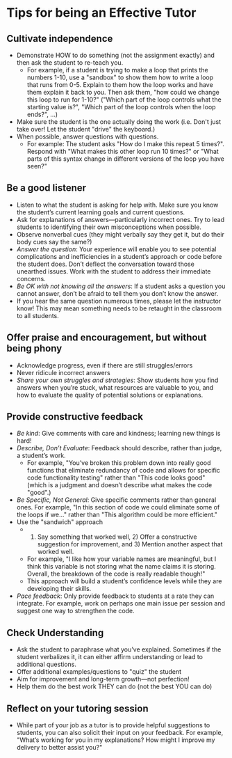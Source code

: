 # Tips for being an Effective Tutor

## Cultivate independence

- Demonstrate HOW to do something (not the assignment exactly) and then ask the student to re-teach you.
  - For example, if a student is trying to make a loop that prints the numbers 1-10, use a "sandbox" to show them how to write a loop that runs from 0-5. Explain to them how the loop works and have them explain it back to you. Then ask them, "how could we change this loop to run for 1-10?" ("Which part of the loop controls what the starting value is?", "Which part of the loop controls when the loop ends?", ...)
- Make sure the student is the one actually doing the work (i.e. Don't just take over! Let the student "drive" the keyboard.)
- When possible, answer questions with questions.
  - For example: The student asks "How do I make this repeat 5 times?". Respond with "What makes this other loop run 10 times?" or "What parts of this syntax change in different versions of the loop you have seen?"

## Be a good listener

- Listen to what the student is asking for help with. Make sure you know the student’s current learning goals and current questions.
- Ask for explanations of answers—particularly incorrect ones. Try to lead students to identifying their own misconceptions when possible.
- Observe nonverbal cues (they might verbally say they get it, but do their body cues say the same?)
- _Answer the question_: Your experience will enable you to see potential complications and inefficiencies in a student’s approach or code before the student does. Don’t deflect the conversation toward those unearthed issues. Work with the student to address their immediate concerns.
 - _Be OK with not knowing all the answers_: If a student asks a question you cannot answer, don’t be afraid to tell them you don’t know the answer.
- If you hear the same question numerous times, please let the instructor know! This may mean something needs to be retaught in the classroom to all students.

## Offer praise and encouragement, but without being phony

- Acknowledge progress, even if there are still struggles/errors
- Never ridicule incorrect answers
- _Share your own struggles and strategies_: Show students how you find answers when you’re stuck, what resources are valuable to you, and how to evaluate the quality of potential solutions or explanations.

## Provide constructive feedback

- _Be kind_: Give comments with care and kindness; learning new things is hard!
- _Describe, Don’t Evaluate_: Feedback should describe, rather than judge, a student’s work.
  - For example, "You’ve broken this problem down into really good functions that eliminate redundancy of code and allows for specific code functionality testing" rather than "This code looks good" (which is a judgment and doesn’t describe what makes the code "good".)
- _Be Specific, Not General_: Give specific comments rather than general ones. For example, "In this section of code we could eliminate some of the loops if we..." rather than "This algorithm could be more efficient."
- Use the "sandwich" approach
  - 1) Say something that worked well, 2) Offer a constructive suggestion for improvement, and 3) Mention another aspect that worked well.
  - For example, "I like how your variable names are meaningful, but I think this variable is not storing what the name claims it is storing. Overall, the breakdown of the code is really readable though!"
  - This approach will build a student’s confidence levels while they are developing their skills.
- _Pace feedback_: Only provide feedback to students at a rate they can integrate. For example, work on perhaps one main issue per session and suggest one way to strengthen the code.

## Check Understanding

- Ask the student to paraphrase what you’ve explained. Sometimes if the student verbalizes it, it can either affirm understanding or lead to additional questions.
- Offer additional examples/questions to "quiz" the student
- Aim for improvement and long-term growth—not perfection!
- Help them do the best work THEY can do (not the best YOU can do)

## Reflect on your tutoring session

- While part of your job as a tutor is to provide helpful suggestions to students, you can also solicit their input on your feedback. For example, "What’s working for you in my explanations? How might I improve my delivery to better assist you?"
